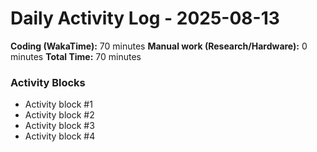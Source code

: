 # Daily Activity Log - 2025-08-13

**Coding (WakaTime):** 70 minutes
**Manual work (Research/Hardware):** 0 minutes
**Total Time:** 70 minutes

### Activity Blocks
- Activity block #1
- Activity block #2
- Activity block #3
- Activity block #4
